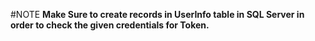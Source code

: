 #NOTE
**Make Sure to create records in UserInfo table in SQL Server in order to check the given credentials for Token.**
